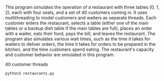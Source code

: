 This program simulates the operation of a restaurant with three tables (0, 1, 2), each with four seats, and a set of 40 customers coming in. It uses multithreading to model customers and waiters as separate threads. Each customer enters the restaurant, selects a table (either one of the main tables or a backup dish table if the main tables are full), places an order with a waiter, eats their food, pays the bill, and leaves the restaurant. The program also simulates various wait times, such as the time it takes for waiters to deliver orders, the time it takes for orders to be prepared in the kitchen, and the time customers spend eating. The restaurant's capacity and customer behavior are simulated in this program. 

40 customer threads

	python3 restaurants.py
